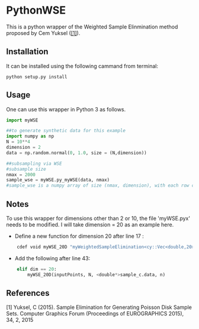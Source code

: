 # PythonWSE

This is a python wrapper of the Weighted Sample Elinmination method proposed by Cem Yuksel ([[1]](#1)). 

Installation
---------------

It can be installed using the following cammand from terminal:

```
python setup.py install
```

Usage
---------------
One can use this wrapper in Python 3 as follows. 

```python
import myWSE

##to generate synthetic data for this example
import numpy as np
N = 10**4
dimension = 2
data = np.random.normal(0, 1.0, size = (N,dimension))

##subsampling via WSE
#subsample size
nmax = 2000
sample_wse = myWSE.py_myWSE(data, nmax)
#sample_wse is a numpy array of size (nmax, dimension), with each row corresponding to a selected subsample point
```


Notes
---------------
To use this wrapper for dimensions other than 2 or 10, the file 'myWSE.pyx' needs to be modified. I will take dimension = 20 as an example here.

- Define a new function for dimension 20 after line 17 :
```python
    cdef void myWSE_20D "myWeightedSampleElimination<cy::Vec<double,20>,double,20,int>"(double** data, int N, double* sample, int n)
```

- Add the following after line 43:
```python
    elif dim == 20:
        myWSE_20D(inputPoints, N, <double*>sample_c.data, n)
```

## References
<a id="1">[1]</a> 
Yuksel, C (2015). 
Sample Elimination for Generating Poisson Disk Sample Sets. 
Computer Graphics Forum (Proceedings of EUROGRAPHICS 2015), 34, 2, 2015
